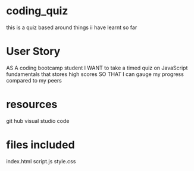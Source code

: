 # coding_quiz
this is a quiz based around things ii have learnt so far

# User Story
AS A coding bootcamp student
I WANT to take a timed quiz on JavaScript fundamentals that stores high scores
SO THAT I can gauge my progress compared to my peers

# resources
git hub
visual studio code

# files included
index.html
script.js
style.css